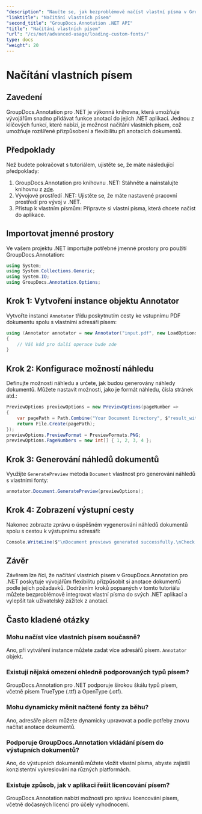 ```yaml
---
"description": "Naučte se, jak bezproblémově načíst vlastní písma v GroupDocs.Annotation pro .NET a vylepšit tak anotaci dokumentů. Postupujte podle našich podrobných pokynů pro snadnou integraci."
"linktitle": "Načítání vlastních písem"
"second_title": "GroupDocs.Annotation .NET API"
"title": "Načítání vlastních písem"
"url": "/cs/net/advanced-usage/loading-custom-fonts/"
type: docs
"weight": 20
---
```


# Načítání vlastních písem

## Zavedení
GroupDocs.Annotation pro .NET je výkonná knihovna, která umožňuje vývojářům snadno přidávat funkce anotací do jejich .NET aplikací. Jednou z klíčových funkcí, které nabízí, je možnost načítání vlastních písem, což umožňuje rozšířené přizpůsobení a flexibilitu při anotacích dokumentů.
## Předpoklady
Než budete pokračovat s tutoriálem, ujistěte se, že máte následující předpoklady:
1. GroupDocs.Annotation pro knihovnu .NET: Stáhněte a nainstalujte knihovnu z [zde](https://releases.groupdocs.com/annotation/net/).
2. Vývojové prostředí .NET: Ujistěte se, že máte nastavené pracovní prostředí pro vývoj v .NET.
3. Přístup k vlastním písmům: Připravte si vlastní písma, která chcete načíst do aplikace.

## Importovat jmenné prostory
Ve vašem projektu .NET importujte potřebné jmenné prostory pro použití GroupDocs.Annotation:
```csharp
using System;
using System.Collections.Generic;
using System.IO;
using GroupDocs.Annotation.Options;
```
## Krok 1: Vytvoření instance objektu Annotator
Vytvořte instanci `Annotator` třídu poskytnutím cesty ke vstupnímu PDF dokumentu spolu s vlastními adresáři písem:
```csharp
using (Annotator annotator = new Annotator("input.pdf", new LoadOptions { FontDirectories = new List<string> { Constants.GetFontDirectory() } }))
{
    // Váš kód pro další operace bude zde
}
```
## Krok 2: Konfigurace možností náhledu
Definujte možnosti náhledu a určete, jak budou generovány náhledy dokumentů. Můžete nastavit možnosti, jako je formát náhledu, čísla stránek atd.:
```csharp
PreviewOptions previewOptions = new PreviewOptions(pageNumber =>
{
    var pagePath = Path.Combine("Your Document Directory", $"result_with_font_{pageNumber}.png");
    return File.Create(pagePath);
});
previewOptions.PreviewFormat = PreviewFormats.PNG;
previewOptions.PageNumbers = new int[] { 1, 2, 3, 4 };
```
## Krok 3: Generování náhledů dokumentů
Využijte `GeneratePreview` metoda `Document` vlastnost pro generování náhledů s vlastními fonty:
```csharp
annotator.Document.GeneratePreview(previewOptions);
```
## Krok 4: Zobrazení výstupní cesty
Nakonec zobrazte zprávu o úspěšném vygenerování náhledů dokumentů spolu s cestou k výstupnímu adresáři:
```csharp
Console.WriteLine($"\nDocument previews generated successfully.\nCheck output in {"Your Document Directory"}.");
```

## Závěr
Závěrem lze říci, že načítání vlastních písem v GroupDocs.Annotation pro .NET poskytuje vývojářům flexibilitu přizpůsobit si anotace dokumentů podle jejich požadavků. Dodržením kroků popsaných v tomto tutoriálu můžete bezproblémově integrovat vlastní písma do svých .NET aplikací a vylepšit tak uživatelský zážitek z anotací.
## Často kladené otázky
### Mohu načíst více vlastních písem současně?
Ano, při vytváření instance můžete zadat více adresářů písem. `Annotator` objekt.
### Existují nějaká omezení ohledně podporovaných typů písem?
GroupDocs.Annotation pro .NET podporuje širokou škálu typů písem, včetně písem TrueType (.ttf) a OpenType (.otf).
### Mohu dynamicky měnit načtené fonty za běhu?
Ano, adresáře písem můžete dynamicky upravovat a podle potřeby znovu načítat anotace dokumentů.
### Podporuje GroupDocs.Annotation vkládání písem do výstupních dokumentů?
Ano, do výstupních dokumentů můžete vložit vlastní písma, abyste zajistili konzistentní vykreslování na různých platformách.
### Existuje způsob, jak v aplikaci řešit licencování písem?
GroupDocs.Annotation nabízí možnosti pro správu licencování písem, včetně dočasných licencí pro účely vyhodnocení.